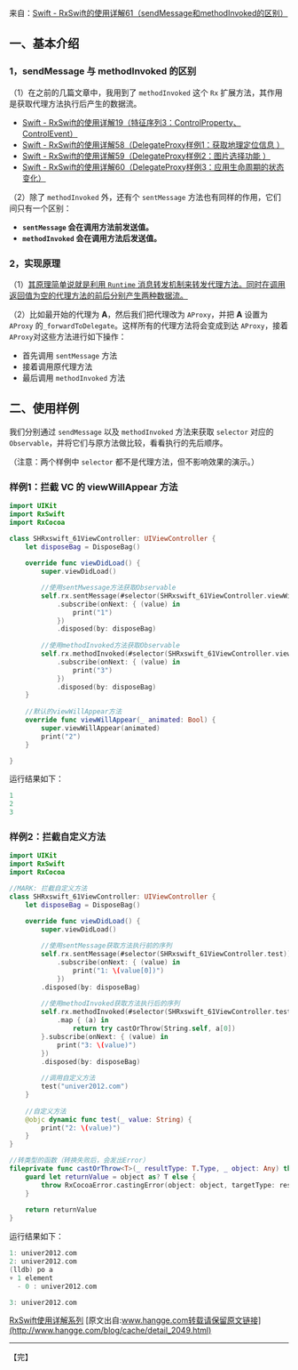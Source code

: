 来自：[Swift - RxSwift的使用详解61（sendMessage和methodInvoked的区别）](https://www.jianshu.com/p/0d2875c30083)





## 一、基本介绍

### 1，sendMessage 与 methodInvoked 的区别

（1）在之前的几篇文章中，我用到了 `methodInvoked` 这个 `Rx` 扩展方法，其作用是获取代理方法执行后产生的数据流。

- [Swift - RxSwift的使用详解19（特征序列3：ControlProperty、 ControlEvent）](https://www.jianshu.com/p/9adb7c778e54)
- [Swift - RxSwift的使用详解58（DelegateProxy样例1：获取地理定位信息 ）](https://www.jianshu.com/p/39011740c6fc)
- [Swift - RxSwift的使用详解59（DelegateProxy样例2：图片选择功能 ）](https://www.jianshu.com/p/081e9f2d0b12)
- [Swift - RxSwift的使用详解60（DelegateProxy样例3：应用生命周期的状态变化）](https://www.jianshu.com/p/5c941464bdf8)

（2）除了 `methodInvoked` 外，还有个 `sentMessage` 方法也有同样的作用，它们间只有一个区别：

- **`sentMessage` 会在调用方法前发送值。**
-  **`methodInvoked` 会在调用方法后发送值。**

### 2，实现原理

（1）<u>其原理简单说就是利用 `Runtime` 消息转发机制来转发代理方法。同时在调用返回值为空的代理方法的前后分别产生两种数据流。</u>

（2）比如最开始的代理为 **A**，然后我们把代理改为 `AProxy`，并把 **A** 设置为 `AProxy` 的`_forwardToDelegate`。这样所有的代理方法将会变成到达 `AProxy`，接着 `AProxy`对这些方法进行如下操作：

- 首先调用 `sentMessage` 方法
- 接着调用原代理方法
- 最后调用 `methodInvoked` 方法

## 二、使用样例

我们分别通过 `sendMessage` 以及 `methodInvoked` 方法来获取 `selector` 对应的 `Observable`，并将它们与原方法做比较，看看执行的先后顺序。

（注意：两个样例中 `selector` 都不是代理方法，但不影响效果的演示。）

### 样例1：拦截 VC 的 viewWillAppear 方法

```swift
import UIKit
import RxSwift
import RxCocoa

class SHRxswift_61ViewController: UIViewController {
    let disposeBag = DisposeBag()
    
    override func viewDidLoad() {
        super.viewDidLoad()

        //使用sentMwessage方法获取Observable
        self.rx.sentMessage(#selector(SHRxswift_61ViewController.viewWillAppear(_:)))
            .subscribe(onNext: { (value) in
                print("1")
            })
            .disposed(by: disposeBag)
        
        //使用methodInvoked方法获取Observable
        self.rx.methodInvoked(#selector(SHRxswift_61ViewController.viewWillAppear(_:)))
            .subscribe(onNext: { (value) in
                print("3")
            })
            .disposed(by: disposeBag)
    }
    
    //默认的viewWillAppear方法
    override func viewWillAppear(_ animated: Bool) {
        super.viewWillAppear(animated)
        print("2")
    }

}

```



运行结果如下：

```swift
1
2
3
```





### 样例2：拦截自定义方法

```swift
import UIKit
import RxSwift
import RxCocoa

//MARK: 拦截自定义方法
class SHRxswift_61ViewController: UIViewController {
    let disposeBag = DisposeBag()

    override func viewDidLoad() {
        super.viewDidLoad()
        
        //使用sentMessage获取方法执行前的序列
        self.rx.sentMessage(#selector(SHRxswift_61ViewController.test))
            .subscribe(onNext: { (value) in
                print("1: \(value[0])")
            })
        .disposed(by: disposeBag)
        
        //使用methodInvoked获取方法执行后的序列
        self.rx.methodInvoked(#selector(SHRxswift_61ViewController.test(_:)))
            .map { (a) in
                return try castOrThrow(String.self, a[0])
        }.subscribe(onNext: { (value) in
            print("3: \(value)")
        })
        .disposed(by: disposeBag)
        
        //调用自定义方法
        test("univer2012.com")
    }
    
    //自定义方法
    @objc dynamic func test(_ value: String) {
        print("2: \(value)")
    }
}

//转类型的函数（转换失败后，会发出Error）
fileprivate func castOrThrow<T>(_ resultType: T.Type, _ object: Any) throws -> T {
    guard let returnValue = object as? T else {
        throw RxCocoaError.castingError(object: object, targetType: resultType)
    }
    
    return returnValue
}
```



运行结果如下：

```swift
1: univer2012.com
2: univer2012.com
(lldb) po a
▿ 1 element
  - 0 : univer2012.com

3: univer2012.com
```



[RxSwift使用详解系列](https://www.jianshu.com/p/f61a5a988590)
 [原文出自:www.hangge.com转载请保留原文链接](http://www.hangge.com/blog/cache/detail_2049.html)

---

【完】
